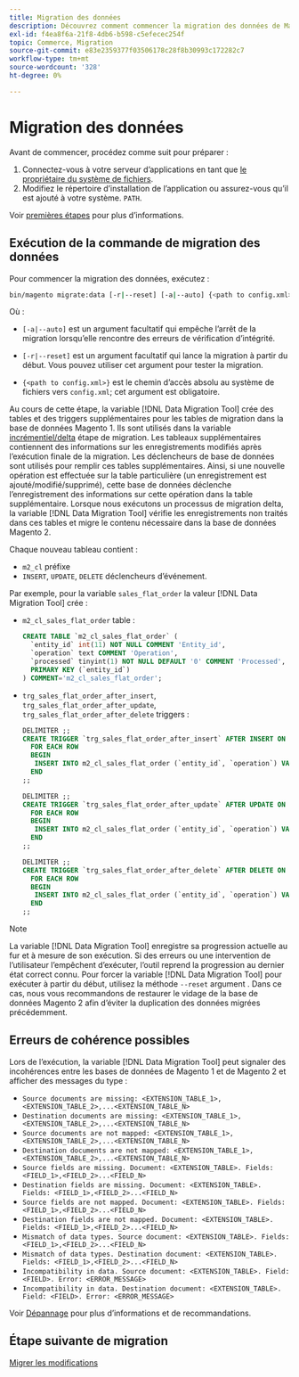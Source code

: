 ```yaml
---
title: Migration des données
description: Découvrez comment commencer la migration des données de Magento 1 vers Magento 2 avec le [!DNL Data Migration Tool].
exl-id: f4ea8f6a-21f8-4db6-b598-c5efecec254f
topic: Commerce, Migration
source-git-commit: e83e2359377f03506178c28f8b30993c172282c7
workflow-type: tm+mt
source-wordcount: '328'
ht-degree: 0%

---
```


# Migration des données

Avant de commencer, procédez comme suit pour préparer :

1. Connectez-vous à votre serveur d’applications en tant que [le propriétaire du système de fichiers](../../../installation/prerequisites/file-system/overview.md).
1. Modifiez le répertoire d’installation de l’application ou assurez-vous qu’il est ajouté à votre système. `PATH`.

Voir [premières étapes](overview.md#first-steps) pour plus d’informations.

## Exécution de la commande de migration des données

Pour commencer la migration des données, exécutez :

```bash
bin/magento migrate:data [-r|--reset] [-a|--auto] {<path to config.xml>}
```

Où :

* `[-a|--auto]` est un argument facultatif qui empêche l’arrêt de la migration lorsqu’elle rencontre des erreurs de vérification d’intégrité.

* `[-r|--reset]` est un argument facultatif qui lance la migration à partir du début. Vous pouvez utiliser cet argument pour tester la migration.

* `{<path to config.xml>}` est le chemin d’accès absolu au système de fichiers vers `config.xml`; cet argument est obligatoire.

Au cours de cette étape, la variable [!DNL Data Migration Tool] crée des tables et des triggers supplémentaires pour les tables de migration dans la base de données Magento 1. Ils sont utilisés dans la variable [incrémentiel/delta](delta.md) étape de migration. Les tableaux supplémentaires contiennent des informations sur les enregistrements modifiés après l’exécution finale de la migration. Les déclencheurs de base de données sont utilisés pour remplir ces tables supplémentaires. Ainsi, si une nouvelle opération est effectuée sur la table particulière (un enregistrement est ajouté/modifié/supprimé), cette base de données déclenche l’enregistrement des informations sur cette opération dans la table supplémentaire. Lorsque nous exécutons un processus de migration delta, la variable [!DNL Data Migration Tool] vérifie les enregistrements non traités dans ces tables et migre le contenu nécessaire dans la base de données Magento 2.

Chaque nouveau tableau contient :

* `m2_cl` préfixe
* `INSERT`, `UPDATE`, `DELETE` déclencheurs d’événement.

Par exemple, pour la variable `sales_flat_order` la valeur [!DNL Data Migration Tool] crée :

* `m2_cl_sales_flat_order` table :

  ```sql
  CREATE TABLE `m2_cl_sales_flat_order` (
    `entity_id` int(11) NOT NULL COMMENT 'Entity_id',
    `operation` text COMMENT 'Operation',
    `processed` tinyint(1) NOT NULL DEFAULT '0' COMMENT 'Processed',
    PRIMARY KEY (`entity_id`)
  ) COMMENT='m2_cl_sales_flat_order';
  ```

* `trg_sales_flat_order_after_insert`, `trg_sales_flat_order_after_update`, `trg_sales_flat_order_after_delete` triggers :

  ```sql
  DELIMITER ;;
  CREATE TRIGGER `trg_sales_flat_order_after_insert` AFTER INSERT ON `sales_flat_order`
    FOR EACH ROW
    BEGIN
     INSERT INTO m2_cl_sales_flat_order (`entity_id`, `operation`) VALUES (NEW.entity_id, 'INSERT')ON DUPLICATE KEY UPDATE operation = 'INSERT';
    END
  ;;
  
  DELIMITER ;;
  CREATE TRIGGER `trg_sales_flat_order_after_update` AFTER UPDATE ON `sales_flat_order`
    FOR EACH ROW
    BEGIN
     INSERT INTO m2_cl_sales_flat_order (`entity_id`, `operation`) VALUES (NEW.entity_id, 'UPDATE') ON DUPLICATE KEY UPDATE operation = 'UPDATE';
    END
  ;;
  
  DELIMITER ;;
  CREATE TRIGGER `trg_sales_flat_order_after_delete` AFTER DELETE ON `sales_flat_order`
    FOR EACH ROW
    BEGIN
     INSERT INTO m2_cl_sales_flat_order (`entity_id`, `operation`) VALUES (OLD.entity_id, 'DELETE')ON DUPLICATE KEY UPDATE operation = 'DELETE';
    END
  ;;
  ```

>[!NOTE]
>
>La variable [!DNL Data Migration Tool] enregistre sa progression actuelle au fur et à mesure de son exécution. Si des erreurs ou une intervention de l’utilisateur l’empêchent d’exécuter, l’outil reprend la progression au dernier état correct connu. Pour forcer la variable [!DNL Data Migration Tool] pour exécuter à partir du début, utilisez la méthode `--reset` argument . Dans ce cas, nous vous recommandons de restaurer le vidage de la base de données Magento 2 afin d’éviter la duplication des données migrées précédemment.


## Erreurs de cohérence possibles

Lors de l’exécution, la variable [!DNL Data Migration Tool] peut signaler des incohérences entre les bases de données de Magento 1 et de Magento 2 et afficher des messages du type :

* `Source documents are missing: <EXTENSION_TABLE_1>,<EXTENSION_TABLE_2>,...<EXTENSION_TABLE_N>`
* `Destination documents are missing: <EXTENSION_TABLE_1>,<EXTENSION_TABLE_2>,...<EXTENSION_TABLE_N>`
* `Source documents are not mapped: <EXTENSION_TABLE_1>,<EXTENSION_TABLE_2>,...<EXTENSION_TABLE_N>`
* `Destination documents are not mapped: <EXTENSION_TABLE_1>,<EXTENSION_TABLE_2>,...<EXTENSION_TABLE_N>`
* `Source fields are missing. Document: <EXTENSION_TABLE>. Fields: <FIELD_1>,<FIELD_2>...<FIELD_N>`
* `Destination fields are missing. Document: <EXTENSION_TABLE>. Fields: <FIELD_1>,<FIELD_2>...<FIELD_N>`
* `Source fields are not mapped. Document: <EXTENSION_TABLE>. Fields: <FIELD_1>,<FIELD_2>...<FIELD_N>`
* `Destination fields are not mapped. Document: <EXTENSION_TABLE>. Fields: <FIELD_1>,<FIELD_2>...<FIELD_N>`
* `Mismatch of data types. Source document: <EXTENSION_TABLE>. Fields: <FIELD_1>,<FIELD_2>...<FIELD_N>`
* `Mismatch of data types. Destination document: <EXTENSION_TABLE>. Fields: <FIELD_1>,<FIELD_2>...<FIELD_N>`
* `Incompatibility in data. Source document: <EXTENSION_TABLE>. Field: <FIELD>. Error: <ERROR_MESSAGE>`
* `Incompatibility in data. Destination document: <EXTENSION_TABLE>. Field: <FIELD>. Error: <ERROR_MESSAGE>`

Voir [Dépannage](https://support.magento.com/hc/en-us/articles/360033020451) pour plus d’informations et de recommandations.

## Étape suivante de migration

[Migrer les modifications](delta.md)
